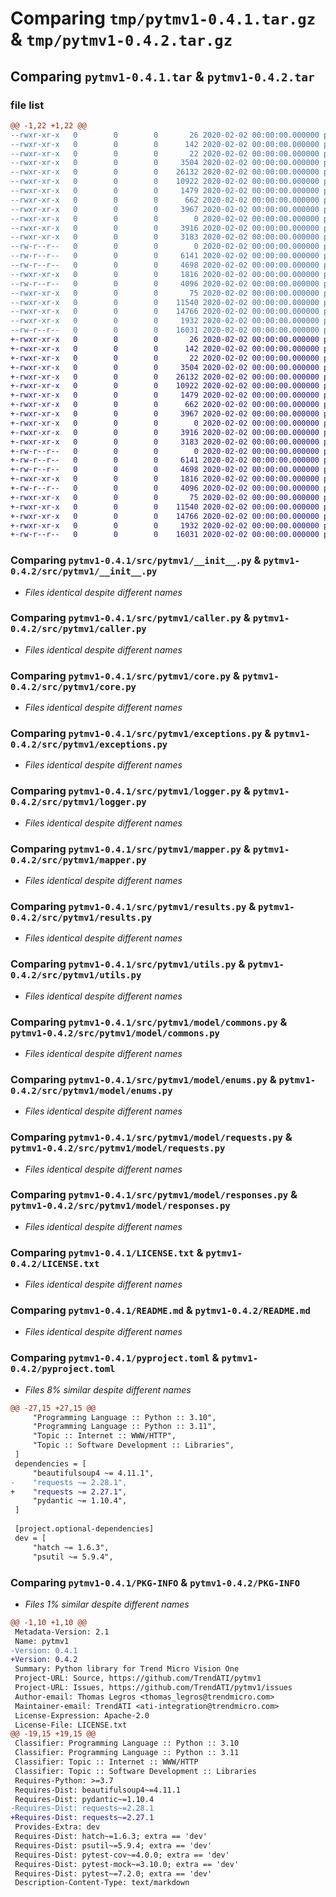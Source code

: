 # Comparing `tmp/pytmv1-0.4.1.tar.gz` & `tmp/pytmv1-0.4.2.tar.gz`

## Comparing `pytmv1-0.4.1.tar` & `pytmv1-0.4.2.tar`

### file list

```diff
@@ -1,22 +1,22 @@
--rwxr-xr-x   0        0        0       26 2020-02-02 00:00:00.000000 pytmv1-0.4.1/.coveragerc
--rwxr-xr-x   0        0        0      142 2020-02-02 00:00:00.000000 pytmv1-0.4.1/tox.ini
--rwxr-xr-x   0        0        0       22 2020-02-02 00:00:00.000000 pytmv1-0.4.1/src/pytmv1/__about__.py
--rwxr-xr-x   0        0        0     3504 2020-02-02 00:00:00.000000 pytmv1-0.4.1/src/pytmv1/__init__.py
--rwxr-xr-x   0        0        0    26132 2020-02-02 00:00:00.000000 pytmv1-0.4.1/src/pytmv1/caller.py
--rwxr-xr-x   0        0        0    10922 2020-02-02 00:00:00.000000 pytmv1-0.4.1/src/pytmv1/core.py
--rwxr-xr-x   0        0        0     1479 2020-02-02 00:00:00.000000 pytmv1-0.4.1/src/pytmv1/exceptions.py
--rwxr-xr-x   0        0        0      662 2020-02-02 00:00:00.000000 pytmv1-0.4.1/src/pytmv1/logger.py
--rwxr-xr-x   0        0        0     3967 2020-02-02 00:00:00.000000 pytmv1-0.4.1/src/pytmv1/mapper.py
--rwxr-xr-x   0        0        0        0 2020-02-02 00:00:00.000000 pytmv1-0.4.1/src/pytmv1/py.typed
--rwxr-xr-x   0        0        0     3916 2020-02-02 00:00:00.000000 pytmv1-0.4.1/src/pytmv1/results.py
--rwxr-xr-x   0        0        0     3183 2020-02-02 00:00:00.000000 pytmv1-0.4.1/src/pytmv1/utils.py
--rw-r--r--   0        0        0        0 2020-02-02 00:00:00.000000 pytmv1-0.4.1/src/pytmv1/model/__init__.py
--rw-r--r--   0        0        0     6141 2020-02-02 00:00:00.000000 pytmv1-0.4.1/src/pytmv1/model/commons.py
--rw-r--r--   0        0        0     4698 2020-02-02 00:00:00.000000 pytmv1-0.4.1/src/pytmv1/model/enums.py
--rwxr-xr-x   0        0        0     1816 2020-02-02 00:00:00.000000 pytmv1-0.4.1/src/pytmv1/model/requests.py
--rw-r--r--   0        0        0     4096 2020-02-02 00:00:00.000000 pytmv1-0.4.1/src/pytmv1/model/responses.py
--rwxr-xr-x   0        0        0       75 2020-02-02 00:00:00.000000 pytmv1-0.4.1/.gitignore
--rwxr-xr-x   0        0        0    11540 2020-02-02 00:00:00.000000 pytmv1-0.4.1/LICENSE.txt
--rwxr-xr-x   0        0        0    14766 2020-02-02 00:00:00.000000 pytmv1-0.4.1/README.md
--rwxr-xr-x   0        0        0     1932 2020-02-02 00:00:00.000000 pytmv1-0.4.1/pyproject.toml
--rw-r--r--   0        0        0    16031 2020-02-02 00:00:00.000000 pytmv1-0.4.1/PKG-INFO
+-rwxr-xr-x   0        0        0       26 2020-02-02 00:00:00.000000 pytmv1-0.4.2/.coveragerc
+-rwxr-xr-x   0        0        0      142 2020-02-02 00:00:00.000000 pytmv1-0.4.2/tox.ini
+-rwxr-xr-x   0        0        0       22 2020-02-02 00:00:00.000000 pytmv1-0.4.2/src/pytmv1/__about__.py
+-rwxr-xr-x   0        0        0     3504 2020-02-02 00:00:00.000000 pytmv1-0.4.2/src/pytmv1/__init__.py
+-rwxr-xr-x   0        0        0    26132 2020-02-02 00:00:00.000000 pytmv1-0.4.2/src/pytmv1/caller.py
+-rwxr-xr-x   0        0        0    10922 2020-02-02 00:00:00.000000 pytmv1-0.4.2/src/pytmv1/core.py
+-rwxr-xr-x   0        0        0     1479 2020-02-02 00:00:00.000000 pytmv1-0.4.2/src/pytmv1/exceptions.py
+-rwxr-xr-x   0        0        0      662 2020-02-02 00:00:00.000000 pytmv1-0.4.2/src/pytmv1/logger.py
+-rwxr-xr-x   0        0        0     3967 2020-02-02 00:00:00.000000 pytmv1-0.4.2/src/pytmv1/mapper.py
+-rwxr-xr-x   0        0        0        0 2020-02-02 00:00:00.000000 pytmv1-0.4.2/src/pytmv1/py.typed
+-rwxr-xr-x   0        0        0     3916 2020-02-02 00:00:00.000000 pytmv1-0.4.2/src/pytmv1/results.py
+-rwxr-xr-x   0        0        0     3183 2020-02-02 00:00:00.000000 pytmv1-0.4.2/src/pytmv1/utils.py
+-rw-r--r--   0        0        0        0 2020-02-02 00:00:00.000000 pytmv1-0.4.2/src/pytmv1/model/__init__.py
+-rw-r--r--   0        0        0     6141 2020-02-02 00:00:00.000000 pytmv1-0.4.2/src/pytmv1/model/commons.py
+-rw-r--r--   0        0        0     4698 2020-02-02 00:00:00.000000 pytmv1-0.4.2/src/pytmv1/model/enums.py
+-rwxr-xr-x   0        0        0     1816 2020-02-02 00:00:00.000000 pytmv1-0.4.2/src/pytmv1/model/requests.py
+-rw-r--r--   0        0        0     4096 2020-02-02 00:00:00.000000 pytmv1-0.4.2/src/pytmv1/model/responses.py
+-rwxr-xr-x   0        0        0       75 2020-02-02 00:00:00.000000 pytmv1-0.4.2/.gitignore
+-rwxr-xr-x   0        0        0    11540 2020-02-02 00:00:00.000000 pytmv1-0.4.2/LICENSE.txt
+-rwxr-xr-x   0        0        0    14766 2020-02-02 00:00:00.000000 pytmv1-0.4.2/README.md
+-rwxr-xr-x   0        0        0     1932 2020-02-02 00:00:00.000000 pytmv1-0.4.2/pyproject.toml
+-rw-r--r--   0        0        0    16031 2020-02-02 00:00:00.000000 pytmv1-0.4.2/PKG-INFO
```

### Comparing `pytmv1-0.4.1/src/pytmv1/__init__.py` & `pytmv1-0.4.2/src/pytmv1/__init__.py`

 * *Files identical despite different names*

### Comparing `pytmv1-0.4.1/src/pytmv1/caller.py` & `pytmv1-0.4.2/src/pytmv1/caller.py`

 * *Files identical despite different names*

### Comparing `pytmv1-0.4.1/src/pytmv1/core.py` & `pytmv1-0.4.2/src/pytmv1/core.py`

 * *Files identical despite different names*

### Comparing `pytmv1-0.4.1/src/pytmv1/exceptions.py` & `pytmv1-0.4.2/src/pytmv1/exceptions.py`

 * *Files identical despite different names*

### Comparing `pytmv1-0.4.1/src/pytmv1/logger.py` & `pytmv1-0.4.2/src/pytmv1/logger.py`

 * *Files identical despite different names*

### Comparing `pytmv1-0.4.1/src/pytmv1/mapper.py` & `pytmv1-0.4.2/src/pytmv1/mapper.py`

 * *Files identical despite different names*

### Comparing `pytmv1-0.4.1/src/pytmv1/results.py` & `pytmv1-0.4.2/src/pytmv1/results.py`

 * *Files identical despite different names*

### Comparing `pytmv1-0.4.1/src/pytmv1/utils.py` & `pytmv1-0.4.2/src/pytmv1/utils.py`

 * *Files identical despite different names*

### Comparing `pytmv1-0.4.1/src/pytmv1/model/commons.py` & `pytmv1-0.4.2/src/pytmv1/model/commons.py`

 * *Files identical despite different names*

### Comparing `pytmv1-0.4.1/src/pytmv1/model/enums.py` & `pytmv1-0.4.2/src/pytmv1/model/enums.py`

 * *Files identical despite different names*

### Comparing `pytmv1-0.4.1/src/pytmv1/model/requests.py` & `pytmv1-0.4.2/src/pytmv1/model/requests.py`

 * *Files identical despite different names*

### Comparing `pytmv1-0.4.1/src/pytmv1/model/responses.py` & `pytmv1-0.4.2/src/pytmv1/model/responses.py`

 * *Files identical despite different names*

### Comparing `pytmv1-0.4.1/LICENSE.txt` & `pytmv1-0.4.2/LICENSE.txt`

 * *Files identical despite different names*

### Comparing `pytmv1-0.4.1/README.md` & `pytmv1-0.4.2/README.md`

 * *Files identical despite different names*

### Comparing `pytmv1-0.4.1/pyproject.toml` & `pytmv1-0.4.2/pyproject.toml`

 * *Files 8% similar despite different names*

```diff
@@ -27,15 +27,15 @@
     "Programming Language :: Python :: 3.10",
     "Programming Language :: Python :: 3.11",
     "Topic :: Internet :: WWW/HTTP",
     "Topic :: Software Development :: Libraries",
 ]
 dependencies = [
     "beautifulsoup4 ~= 4.11.1",
-    "requests ~= 2.28.1",
+    "requests ~= 2.27.1",
     "pydantic ~= 1.10.4",
 ]
 
 [project.optional-dependencies]
 dev = [
     "hatch ~= 1.6.3",
     "psutil ~= 5.9.4",
```

### Comparing `pytmv1-0.4.1/PKG-INFO` & `pytmv1-0.4.2/PKG-INFO`

 * *Files 1% similar despite different names*

```diff
@@ -1,10 +1,10 @@
 Metadata-Version: 2.1
 Name: pytmv1
-Version: 0.4.1
+Version: 0.4.2
 Summary: Python library for Trend Micro Vision One
 Project-URL: Source, https://github.com/TrendATI/pytmv1
 Project-URL: Issues, https://github.com/TrendATI/pytmv1/issues
 Author-email: Thomas Legros <thomas_legros@trendmicro.com>
 Maintainer-email: TrendATI <ati-integration@trendmicro.com>
 License-Expression: Apache-2.0
 License-File: LICENSE.txt
@@ -19,15 +19,15 @@
 Classifier: Programming Language :: Python :: 3.10
 Classifier: Programming Language :: Python :: 3.11
 Classifier: Topic :: Internet :: WWW/HTTP
 Classifier: Topic :: Software Development :: Libraries
 Requires-Python: >=3.7
 Requires-Dist: beautifulsoup4~=4.11.1
 Requires-Dist: pydantic~=1.10.4
-Requires-Dist: requests~=2.28.1
+Requires-Dist: requests~=2.27.1
 Provides-Extra: dev
 Requires-Dist: hatch~=1.6.3; extra == 'dev'
 Requires-Dist: psutil~=5.9.4; extra == 'dev'
 Requires-Dist: pytest-cov~=4.0.0; extra == 'dev'
 Requires-Dist: pytest-mock~=3.10.0; extra == 'dev'
 Requires-Dist: pytest~=7.2.0; extra == 'dev'
 Description-Content-Type: text/markdown
```


